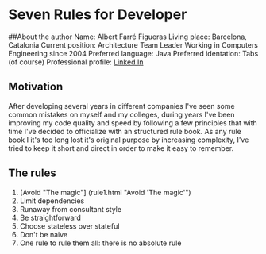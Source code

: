 # Seven Rules for Developer
##About the author
Name: Albert Farré Figueras
Living place: Barcelona, Catalonia
Current position: Architecture Team Leader
Working in Computers Engineering since 2004 
Preferred language: Java
Preferred identation: Tabs (of course)
Professional profile: [Linked In](https://www.linkedin.com/in/albert-farr%C3%A9-figueras-4348aa2 "Linked In")

## Motivation
After developing several years in different companies I've seen some common mistakes on myself and my colleges, during years I've been improving my code quality and speed by following a few principles 
that with time I've decided to officialize with an structured rule book. As any rule book I it's too long lost it's original purpose by increasing complexity, I've tried to keep it short and direct
in order to make it easy to remember.

## The rules
1. [Avoid "The magic"] (rule1.html "Avoid 'The magic'")
2. Limit dependencies
3. Runaway from consultant style
4. Be straightforward 
5. Choose stateless over stateful
6. Don't be naive
7. One rule to rule them all: there is no absolute rule

 
